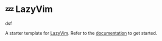 # 💤 LazyVim

dsf

A starter template for [LazyVim](https://github.com/Donniedarko45/neoLazyVim).
Refer to the [documentation](https://lazyvim.github.io/installation) to get started.
